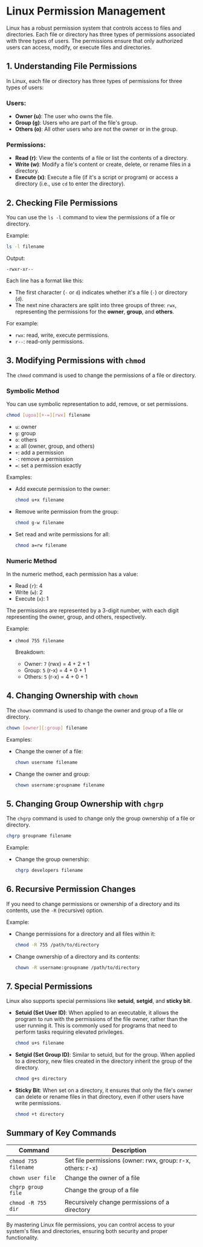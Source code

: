 
# Linux Permission Management

Linux has a robust permission system that controls access to files and directories. Each file or directory has three types of permissions associated with three types of users. The permissions ensure that only authorized users can access, modify, or execute files and directories.

## 1. Understanding File Permissions

In Linux, each file or directory has three types of permissions for three types of users:

### Users:
- **Owner (u)**: The user who owns the file.
- **Group (g)**: Users who are part of the file's group.
- **Others (o)**: All other users who are not the owner or in the group.

### Permissions:
- **Read (r)**: View the contents of a file or list the contents of a directory.
- **Write (w)**: Modify a file's content or create, delete, or rename files in a directory.
- **Execute (x)**: Execute a file (if it's a script or program) or access a directory (i.e., use `cd` to enter the directory).

## 2. Checking File Permissions

You can use the `ls -l` command to view the permissions of a file or directory.

Example:
```bash
ls -l filename
```

Output:
```
-rwxr-xr--
```

Each line has a format like this:
- The first character (`-` or `d`) indicates whether it's a file (`-`) or directory (`d`).
- The next nine characters are split into three groups of three: `rwx`, representing the permissions for the **owner**, **group**, and **others**.

For example:
- `rwx`: read, write, execute permissions.
- `r--`: read-only permissions.

## 3. Modifying Permissions with `chmod`

The `chmod` command is used to change the permissions of a file or directory.

### Symbolic Method

You can use symbolic representation to add, remove, or set permissions.

```bash
chmod [ugoa][+-=][rwx] filename
```

- `u`: owner
- `g`: group
- `o`: others
- `a`: all (owner, group, and others)
- `+`: add a permission
- `-`: remove a permission
- `=`: set a permission exactly

Examples:
- Add execute permission to the owner:
  ```bash
  chmod u+x filename
  ```

- Remove write permission from the group:
  ```bash
  chmod g-w filename
  ```

- Set read and write permissions for all:
  ```bash
  chmod a=rw filename
  ```

### Numeric Method

In the numeric method, each permission has a value:
- Read (`r`): 4
- Write (`w`): 2
- Execute (`x`): 1

The permissions are represented by a 3-digit number, with each digit representing the owner, group, and others, respectively.

Example:
- `chmod 755 filename`

  Breakdown:
  - Owner: `7` (rwx) = 4 + 2 + 1
  - Group: `5` (r-x) = 4 + 0 + 1
  - Others: `5` (r-x) = 4 + 0 + 1

## 4. Changing Ownership with `chown`

The `chown` command is used to change the owner and group of a file or directory.

```bash
chown [owner][:group] filename
```

Examples:
- Change the owner of a file:
  ```bash
  chown username filename
  ```

- Change the owner and group:
  ```bash
  chown username:groupname filename
  ```

## 5. Changing Group Ownership with `chgrp`

The `chgrp` command is used to change only the group ownership of a file or directory.

```bash
chgrp groupname filename
```

Example:
- Change the group ownership:
  ```bash
  chgrp developers filename
  ```

## 6. Recursive Permission Changes

If you need to change permissions or ownership of a directory and its contents, use the `-R` (recursive) option.

Example:
- Change permissions for a directory and all files within it:
  ```bash
  chmod -R 755 /path/to/directory
  ```

- Change ownership of a directory and its contents:
  ```bash
  chown -R username:groupname /path/to/directory
  ```

## 7. Special Permissions

Linux also supports special permissions like **setuid**, **setgid**, and **sticky bit**.

- **Setuid (Set User ID)**: When applied to an executable, it allows the program to run with the permissions of the file owner, rather than the user running it. This is commonly used for programs that need to perform tasks requiring elevated privileges.
  ```bash
  chmod u+s filename
  ```

- **Setgid (Set Group ID)**: Similar to setuid, but for the group. When applied to a directory, new files created in the directory inherit the group of the directory.
  ```bash
  chmod g+s directory
  ```

- **Sticky Bit**: When set on a directory, it ensures that only the file's owner can delete or rename files in that directory, even if other users have write permissions.
  ```bash
  chmod +t directory
  ```

## Summary of Key Commands

| Command             | Description                                      |
|---------------------|--------------------------------------------------|
| `chmod 755 filename`| Set file permissions (owner: rwx, group: r-x, others: r-x) |
| `chown user file`   | Change the owner of a file                        |
| `chgrp group file`  | Change the group of a file                        |
| `chmod -R 755 dir`  | Recursively change permissions of a directory     |

By mastering Linux file permissions, you can control access to your system's files and directories, ensuring both security and proper functionality.
